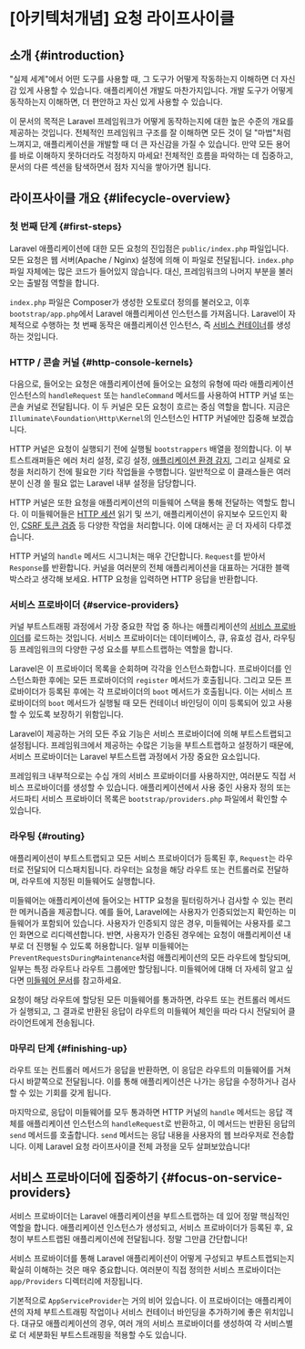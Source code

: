 # [아키텍처개념] 요청 라이프사이클











## 소개 {#introduction}

"실제 세계"에서 어떤 도구를 사용할 때, 그 도구가 어떻게 작동하는지 이해하면 더 자신감 있게 사용할 수 있습니다. 애플리케이션 개발도 마찬가지입니다. 개발 도구가 어떻게 동작하는지 이해하면, 더 편안하고 자신 있게 사용할 수 있습니다.

이 문서의 목적은 Laravel 프레임워크가 어떻게 동작하는지에 대한 높은 수준의 개요를 제공하는 것입니다. 전체적인 프레임워크 구조를 잘 이해하면 모든 것이 덜 "마법"처럼 느껴지고, 애플리케이션을 개발할 때 더 큰 자신감을 가질 수 있습니다. 만약 모든 용어를 바로 이해하지 못하더라도 걱정하지 마세요! 전체적인 흐름을 파악하는 데 집중하고, 문서의 다른 섹션을 탐색하면서 점차 지식을 쌓아가면 됩니다.


## 라이프사이클 개요 {#lifecycle-overview}


### 첫 번째 단계 {#first-steps}

Laravel 애플리케이션에 대한 모든 요청의 진입점은 `public/index.php` 파일입니다. 모든 요청은 웹 서버(Apache / Nginx) 설정에 의해 이 파일로 전달됩니다. `index.php` 파일 자체에는 많은 코드가 들어있지 않습니다. 대신, 프레임워크의 나머지 부분을 불러오는 출발점 역할을 합니다.

`index.php` 파일은 Composer가 생성한 오토로더 정의를 불러오고, 이후 `bootstrap/app.php`에서 Laravel 애플리케이션 인스턴스를 가져옵니다. Laravel이 자체적으로 수행하는 첫 번째 동작은 애플리케이션 인스턴스, 즉 [서비스 컨테이너](/laravel/12.x/container)를 생성하는 것입니다.


### HTTP / 콘솔 커널 {#http-console-kernels}

다음으로, 들어오는 요청은 애플리케이션에 들어오는 요청의 유형에 따라 애플리케이션 인스턴스의 `handleRequest` 또는 `handleCommand` 메서드를 사용하여 HTTP 커널 또는 콘솔 커널로 전달됩니다. 이 두 커널은 모든 요청이 흐르는 중심 역할을 합니다. 지금은 `Illuminate\Foundation\Http\Kernel`의 인스턴스인 HTTP 커널에만 집중해 보겠습니다.

HTTP 커널은 요청이 실행되기 전에 실행될 `bootstrappers` 배열을 정의합니다. 이 부트스트래퍼들은 에러 처리 설정, 로깅 설정, [애플리케이션 환경 감지](/laravel/12.x/configuration#environment-configuration), 그리고 실제로 요청을 처리하기 전에 필요한 기타 작업들을 수행합니다. 일반적으로 이 클래스들은 여러분이 신경 쓸 필요 없는 Laravel 내부 설정을 담당합니다.

HTTP 커널은 또한 요청을 애플리케이션의 미들웨어 스택을 통해 전달하는 역할도 합니다. 이 미들웨어들은 [HTTP 세션](/laravel/12.x/session) 읽기 및 쓰기, 애플리케이션이 유지보수 모드인지 확인, [CSRF 토큰 검증](/laravel/12.x/csrf) 등 다양한 작업을 처리합니다. 이에 대해서는 곧 더 자세히 다루겠습니다.

HTTP 커널의 `handle` 메서드 시그니처는 매우 간단합니다. `Request`를 받아서 `Response`를 반환합니다. 커널을 여러분의 전체 애플리케이션을 대표하는 거대한 블랙박스라고 생각해 보세요. HTTP 요청을 입력하면 HTTP 응답을 반환합니다.


### 서비스 프로바이더 {#service-providers}

커널 부트스트래핑 과정에서 가장 중요한 작업 중 하나는 애플리케이션의 [서비스 프로바이더](/laravel/12.x/providers)를 로드하는 것입니다. 서비스 프로바이더는 데이터베이스, 큐, 유효성 검사, 라우팅 등 프레임워크의 다양한 구성 요소를 부트스트랩하는 역할을 합니다.

Laravel은 이 프로바이더 목록을 순회하며 각각을 인스턴스화합니다. 프로바이더를 인스턴스화한 후에는 모든 프로바이더의 `register` 메서드가 호출됩니다. 그리고 모든 프로바이더가 등록된 후에는 각 프로바이더의 `boot` 메서드가 호출됩니다. 이는 서비스 프로바이더의 `boot` 메서드가 실행될 때 모든 컨테이너 바인딩이 이미 등록되어 있고 사용할 수 있도록 보장하기 위함입니다.

Laravel이 제공하는 거의 모든 주요 기능은 서비스 프로바이더에 의해 부트스트랩되고 설정됩니다. 프레임워크에서 제공하는 수많은 기능을 부트스트랩하고 설정하기 때문에, 서비스 프로바이더는 Laravel 부트스트랩 과정에서 가장 중요한 요소입니다.

프레임워크 내부적으로는 수십 개의 서비스 프로바이더를 사용하지만, 여러분도 직접 서비스 프로바이더를 생성할 수 있습니다. 애플리케이션에서 사용 중인 사용자 정의 또는 서드파티 서비스 프로바이더 목록은 `bootstrap/providers.php` 파일에서 확인할 수 있습니다.


### 라우팅 {#routing}

애플리케이션이 부트스트랩되고 모든 서비스 프로바이더가 등록된 후, `Request`는 라우터로 전달되어 디스패치됩니다. 라우터는 요청을 해당 라우트 또는 컨트롤러로 전달하며, 라우트에 지정된 미들웨어도 실행합니다.

미들웨어는 애플리케이션에 들어오는 HTTP 요청을 필터링하거나 검사할 수 있는 편리한 메커니즘을 제공합니다. 예를 들어, Laravel에는 사용자가 인증되었는지 확인하는 미들웨어가 포함되어 있습니다. 사용자가 인증되지 않은 경우, 미들웨어는 사용자를 로그인 화면으로 리디렉션합니다. 반면, 사용자가 인증된 경우에는 요청이 애플리케이션 내부로 더 진행될 수 있도록 허용합니다. 일부 미들웨어는 `PreventRequestsDuringMaintenance`처럼 애플리케이션의 모든 라우트에 할당되며, 일부는 특정 라우트나 라우트 그룹에만 할당됩니다. 미들웨어에 대해 더 자세히 알고 싶다면 [미들웨어 문서](/laravel/12.x/middleware)를 참고하세요.

요청이 해당 라우트에 할당된 모든 미들웨어를 통과하면, 라우트 또는 컨트롤러 메서드가 실행되고, 그 결과로 반환된 응답이 라우트의 미들웨어 체인을 따라 다시 전달되어 클라이언트에게 전송됩니다.


### 마무리 단계 {#finishing-up}

라우트 또는 컨트롤러 메서드가 응답을 반환하면, 이 응답은 라우트의 미들웨어를 거쳐 다시 바깥쪽으로 전달됩니다. 이를 통해 애플리케이션은 나가는 응답을 수정하거나 검사할 수 있는 기회를 갖게 됩니다.

마지막으로, 응답이 미들웨어를 모두 통과하면 HTTP 커널의 `handle` 메서드는 응답 객체를 애플리케이션 인스턴스의 `handleRequest`로 반환하고, 이 메서드는 반환된 응답의 `send` 메서드를 호출합니다. `send` 메서드는 응답 내용을 사용자의 웹 브라우저로 전송합니다. 이제 Laravel 요청 라이프사이클 전체 과정을 모두 살펴보았습니다!


## 서비스 프로바이더에 집중하기 {#focus-on-service-providers}

서비스 프로바이더는 Laravel 애플리케이션을 부트스트랩하는 데 있어 정말 핵심적인 역할을 합니다. 애플리케이션 인스턴스가 생성되고, 서비스 프로바이더가 등록된 후, 요청이 부트스트랩된 애플리케이션에 전달됩니다. 정말 그만큼 간단합니다!

서비스 프로바이더를 통해 Laravel 애플리케이션이 어떻게 구성되고 부트스트랩되는지 확실히 이해하는 것은 매우 중요합니다. 여러분이 직접 정의한 서비스 프로바이더는 `app/Providers` 디렉터리에 저장됩니다.

기본적으로 `AppServiceProvider`는 거의 비어 있습니다. 이 프로바이더는 애플리케이션의 자체 부트스트래핑 작업이나 서비스 컨테이너 바인딩을 추가하기에 좋은 위치입니다. 대규모 애플리케이션의 경우, 여러 개의 서비스 프로바이더를 생성하여 각 서비스별로 더 세분화된 부트스트래핑을 적용할 수도 있습니다.
